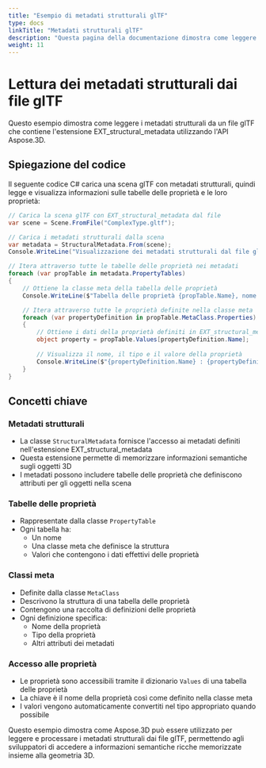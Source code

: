 ```yaml
---
title: "Esempio di metadati strutturali glTF"
type: docs
linkTitle: "Metadati strutturali glTF"
description: "Questa pagina della documentazione dimostra come leggere i metadati strutturali da un file glTF utilizzando Aspose.3D for .NET."
weight: 11
---
```


# Lettura dei metadati strutturali dai file glTF

Questo esempio dimostra come leggere i metadati strutturali da un file glTF che contiene l'estensione EXT_structural_metadata utilizzando l'API Aspose.3D.

## Spiegazione del codice

Il seguente codice C# carica una scena glTF con metadati strutturali, quindi legge e visualizza informazioni sulle tabelle delle proprietà e le loro proprietà:

```csharp
// Carica la scena glTF con EXT_structural_metadata dal file
var scene = Scene.FromFile("ComplexType.gltf");

// Carica i metadati strutturali dalla scena
var metadata = StructuralMetadata.From(scene);
Console.WriteLine("Visualizzazione dei metadati strutturali dal file glTF di input:");

// Itera attraverso tutte le tabelle delle proprietà nei metadati
foreach (var propTable in metadata.PropertyTables)
{
    // Ottiene la classe meta della tabella delle proprietà
    Console.WriteLine($"Tabella delle proprietà {propTable.Name}, nome del tipo : {propTable.MetaClass.Name}");

    // Itera attraverso tutte le proprietà definite nella classe meta
    foreach (var propertyDefinition in propTable.MetaClass.Properties)
    {
        // Ottiene i dati della proprietà definiti in EXT_structural_metadata
        object property = propTable.Values[propertyDefinition.Name];
        
        // Visualizza il nome, il tipo e il valore della proprietà
        Console.WriteLine($"{propertyDefinition.Name} : {propertyDefinition.Type} = {property}");
    }
}
```

## Concetti chiave

### Metadati strutturali
- La classe `StructuralMetadata` fornisce l'accesso ai metadati definiti nell'estensione EXT_structural_metadata
- Questa estensione permette di memorizzare informazioni semantiche sugli oggetti 3D
- I metadati possono includere tabelle delle proprietà che definiscono attributi per gli oggetti nella scena

### Tabelle delle proprietà
- Rappresentate dalla classe `PropertyTable`
- Ogni tabella ha:
  - Un nome
  - Una classe meta che definisce la struttura
  - Valori che contengono i dati effettivi delle proprietà

### Classi meta
- Definite dalla classe `MetaClass`
- Descrivono la struttura di una tabella delle proprietà
- Contengono una raccolta di definizioni delle proprietà
- Ogni definizione specifica:
  - Nome della proprietà
  - Tipo della proprietà
  - Altri attributi dei metadati

### Accesso alle proprietà
- Le proprietà sono accessibili tramite il dizionario `Values` di una tabella delle proprietà
- La chiave è il nome della proprietà così come definito nella classe meta
- I valori vengono automaticamente convertiti nel tipo appropriato quando possibile

Questo esempio dimostra come Aspose.3D può essere utilizzato per leggere e processare i metadati strutturali dai file glTF, permettendo agli sviluppatori di accedere a informazioni semantiche ricche memorizzate insieme alla geometria 3D.